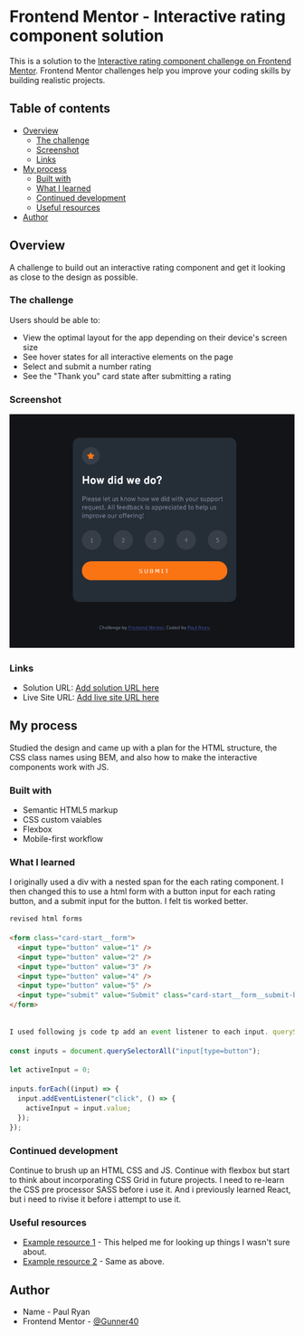 # Frontend Mentor - Interactive rating component solution

This is a solution to the [Interactive rating component challenge on Frontend Mentor](https://www.frontendmentor.io/challenges/interactive-rating-component-koxpeBUmI). Frontend Mentor challenges help you improve your coding skills by building realistic projects.

## Table of contents

- [Overview](#overview)
  - [The challenge](#the-challenge)
  - [Screenshot](#screenshot)
  - [Links](#links)
- [My process](#my-process)
  - [Built with](#built-with)
  - [What I learned](#what-i-learned)
  - [Continued development](#continued-development)
  - [Useful resources](#useful-resources)
- [Author](#author)

## Overview

A challenge to build out an interactive rating component and get it looking as close to the design as possible.

### The challenge

Users should be able to:

- View the optimal layout for the app depending on their device's screen size
- See hover states for all interactive elements on the page
- Select and submit a number rating
- See the "Thank you" card state after submitting a rating

### Screenshot

![](./Screenshot-interative-rating-component.png)

### Links

- Solution URL: [Add solution URL here](https://your-solution-url.com)
- Live Site URL: [Add live site URL here](https://your-live-site-url.com)

## My process

Studied the design and came up with a plan for the HTML structure, the CSS class names using BEM, and also how to make the interactive components work with JS.

### Built with

- Semantic HTML5 markup
- CSS custom vaiables
- Flexbox
- Mobile-first workflow

### What I learned

I originally used a div with a nested span for the each rating component. I then changed this to use a html form with a button input for each rating button, and a submit input for the button. I felt tis worked better.

```html
revised html forms

<form class="card-start__form">
  <input type="button" value="1" />
  <input type="button" value="2" />
  <input type="button" value="3" />
  <input type="button" value="4" />
  <input type="button" value="5" />
  <input type="submit" value="Submit" class="card-start__form__submit-button" />
</form>
```

```js

I used following js code tp add an event listener to each input. querySelectorAll returned a nodelist which I iterated through like an array using forEach().

const inputs = document.querySelectorAll("input[type=button");

let activeInput = 0;

inputs.forEach((input) => {
  input.addEventListener("click", () => {
    activeInput = input.value;
  });
});

```

### Continued development

Continue to brush up an HTML CSS and JS. Continue with flexbox but start to think about incorporating CSS Grid in future projects. I need to re-learn the CSS pre processor SASS before i use it. And i previously learned React, but i need to rivise it before i attempt to use it.

### Useful resources

- [Example resource 1](https://developer.mozilla.org) - This helped me for looking up things I wasn't sure about.
- [Example resource 2](https://www.w3schools.com/) - Same as above.

## Author

- Name - Paul Ryan
- Frontend Mentor - [@Gunner40](https://www.frontendmentor.io/profile/Gunner40)
